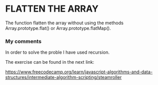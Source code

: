 # FLATTEN THE ARRAY

The function flatten the array without using the methods Array.prototype.flat() or Array.prototype.flatMap().

### My comments
In order to solve the proble I have used recursion.


The exercise can be found in the next link:

https://www.freecodecamp.org/learn/javascript-algorithms-and-data-structures/intermediate-algorithm-scripting/steamroller